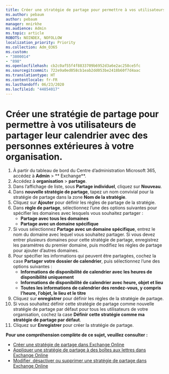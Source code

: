```yaml
---
title: Créer une stratégie de partage pour permettre à vos utilisateurs de partager leur calendrier avec des personnes extérieures à votre organisation.
ms.author: pebaum
author: pebaum
manager: mnirkhe
ms.audience: Admin
ms.topic: article
ROBOTS: NOINDEX, NOFOLLOW
localization_priority: Priority
ms.collection: Adm_O365
ms.custom:
- "3800014"
- "898"
ms.openlocfilehash: cb2c0af55f4f8833709b6952d3a6e2ac258ce5fc
ms.sourcegitcommit: 722e9a0ed058cb1eab2dd053be2418b60f7d4aac
ms.translationtype: HT
ms.contentlocale: fr-FR
ms.lasthandoff: 06/23/2020
ms.locfileid: "44854017"
---
```

# <a name="create-a-sharing-policy-to-allow-your-users-to-share-their-calendar-with-people-outside-your-organization"></a>Créer une stratégie de partage pour permettre à vos utilisateurs de partager leur calendrier avec des personnes extérieures à votre organisation.

1. À partir du tableau de bord du Centre d’administration Microsoft 365, accédez à **Admin** > ** Exchange**.
2. Accédez à **organisation** > **partage**.
3. Dans l’affichage de liste, sous **Partage individuel**, cliquez sur **Nouveau**.
4. Dans **nouvelle stratégie de partage**, tapez un nom convivial pour la stratégie de partage dans la zone **Nom de la stratégie**.
5. Cliquez sur **Ajouter**  pour définir les règles de partage de la stratégie.
6. Dans **règle de partage**, sélectionnez l’une des options suivantes pour spécifier les domaines avec lesquels vous souhaitez partager :
    - **Partage avec tous les domaines**
    - **Partage avec un domaine spécifique**
8. Si vous sélectionnez **Partage avec un domaine spécifique**, entrez le nom du domaine avec lequel vous souhaitez partager. Si vous devez entrer plusieurs domaines pour cette stratégie de partage, enregistrez les paramètres du premier domaine, puis modifiez les règles de partage pour ajouter d’autres domaines.
9. Pour spécifier les informations qui peuvent être partagées, cochez la case **Partager votre dossier de calendrier**, puis sélectionnez l’une des options suivantes :
    - **Informations de disponibilité de calendrier avec les heures de disponibilité uniquement**
    - **Informations de disponibilité de calendrier avec heure, objet et lieu**
    - **Toutes les informations de calendrier des rendez-vous, y compris l’heure, l’objet, le lieu et le titre**
11. Cliquez sur **enregistrer** pour définir les règles de la stratégie de partage.
12. Si vous souhaitez définir cette stratégie de partage comme nouvelle stratégie de partage par défaut pour tous les utilisateurs de votre organisation, cochez la case **Définir cette stratégie comme ma stratégie de partage par défaut**.
13. Cliquez sur **Enregistrer** pour créer la stratégie de partage.  

**Pour une compréhension complète de ce sujet, veuillez consulter :**

- [Créer une stratégie de partage dans Exchange Online](https://docs.microsoft.com/exchange/sharing/sharing-policies/create-a-sharing-policy)
- [Appliquer une stratégie de partage à des boîtes aux lettres dans Exchange Online](https://docs.microsoft.com/exchange/sharing/sharing-policies/apply-a-sharing-policy)
- [Modifier, désactiver ou supprimer une stratégie de partage dans Exchange Online](https://docs.microsoft.com/exchange/sharing/sharing-policies/modify-a-sharing-policy)